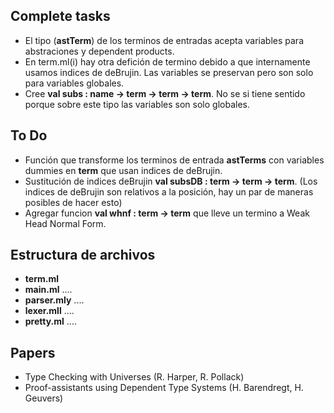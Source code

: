 
**Complete tasks**
--------------------
   * El tipo (**astTerm**) de los terminos de entradas acepta variables para abstraciones y dependent products.
   * En term.ml(i) hay otra defición de termino debido a que internamente usamos indices de deBrujin. Las variables se preservan pero son solo para variables globales.
   * Cree **val subs : name -> term -> term -> term**. No se si tiene sentido porque sobre este tipo las variables son solo globales.


**To Do** 
---------
   * Función que transforme los terminos de entrada **astTerms** con variables dummies en **term** que usan indices de deBrujin.
   * Sustitución de indices deBrujin **val subsDB : term -> term -> term**. (Los indices de deBrujin son relativos a la posición, hay un par de maneras posibles de hacer esto)
   * Agregar funcion **val whnf : term -> term** que lleve un termino a Weak Head Normal Form.


**Estructura de archivos**
--------------------------
   * **term.ml** 
   * **main.ml** ....
   * **parser.mly** ....
   * **lexer.mll**  ....
   * **pretty.ml**  ....

**Papers**
----------
   * Type Checking with Universes (R. Harper, R. Pollack)
   * Proof-assistants using Dependent Type Systems (H. Barendregt, H. Geuvers)
